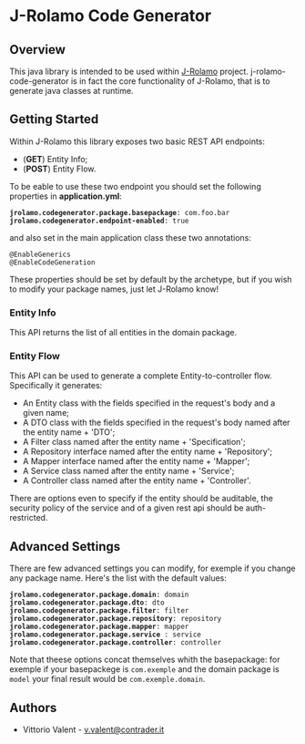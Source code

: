 # J-Rolamo Code Generator

## Overview
This java library is intended to be used within [J-Rolamo](https://github.com/VittorioValent/J-Rolamo) project. j-rolamo-code-generator is in fact the core functionality of
J-Rolamo, that is to generate java classes at runtime.

## Getting Started
Within J-Rolamo this library exposes two basic REST API endpoints:
- (**GET**) Entity Info;
- (**POST**) Entity Flow.

To be eable to use these two endpoint you should set the following properties in **application.yml**:

**`jrolamo.codegenerator.package.basepackage`**`: com.foo.bar`\
**`jrolamo.codegenerator.endpoint-enabled`**`: true`

and also set in the main application class these two annotations:
```
@EnableGenerics
@EnableCodeGeneration

```

These properties should be set by default by the archetype, but if you wish to modify your package names, 
just let J-Rolamo know!

### Entity Info
This API returns the list of all entities in the domain package.

### Entity Flow
This API can be used to generate a complete Entity-to-controller flow. Specifically it generates:
- An Entity class with the fields specified in the request's body and a given name;
- A DTO class with the fields specified in the request's body named after the entity name + 'DTO';
- A Filter class named after the entity name + 'Specification';
- A Repository interface named after the entity name + 'Repository';
- A Mapper interface named after the entity name + 'Mapper';
- A Service class named after the entity name + 'Service';
- A Controller class named after the entity name + 'Controller'.

There are options even to specify if the entity should be auditable, 
the security policy of the service and of a given rest api should be auth-restricted.

## Advanced Settings
There are few advanced settings you can modify, for exemple if you change any package name. 
Here's the list with the default values:

**`jrolamo.codegenerator.package.domain`**`: domain`\
**`jrolamo.codegenerator.package.dto`**`: dto`\
**`jrolamo.codegenerator.package.filter`**`: filter`\
**`jrolamo.codegenerator.package.repository`**`: repository`\
**`jrolamo.codegenerator.package.mapper`**`: mapper`\
**`jrolamo.codegenerator.package.service`**` : service`\
**`jrolamo.codegenerator.package.controller`**`: controller`

Note that theese options concat themselves whith the basepackage: for exemple if your basepackege is <code>com.exemple</code>
and the domain package is <code>model</code> your final result would be <code>com.exemple.domain</code>.



## Authors
- Vittorio Valent - <v.valent@contrader.it>
